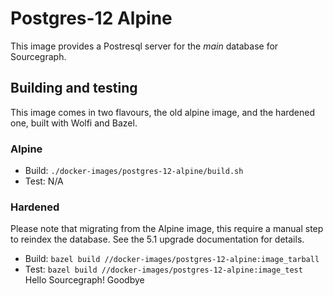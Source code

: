 # Postgres-12 Alpine

This image provides a Postresql server for the _main_ database for Sourcegraph.

## Building and testing

This image comes in two flavours, the old alpine image, and the hardened one, built with Wolfi and Bazel.

### Alpine

- Build: `./docker-images/postgres-12-alpine/build.sh`
- Test: N/A

### Hardened

Please note that migrating from the Alpine image, this require a manual step to reindex the database. See the 5.1 upgrade documentation for details.

- Build: `bazel build //docker-images/postgres-12-alpine:image_tarball`
- Test: `bazel build //docker-images/postgres-12-alpine:image_test`
Hello Sourcegraph!
Goodbye
